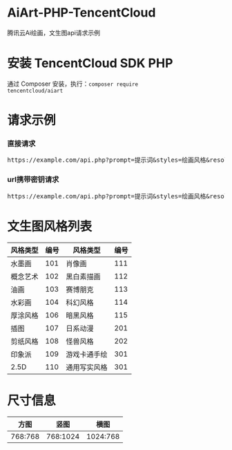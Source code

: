 # AiArt-PHP-TencentCloud
腾讯云Ai绘画，文生图api请求示例
# 安装 TencentCloud SDK PHP
通过 Composer 安装，执行：<code>composer require tencentcloud/aiart</code>
# 请求示例
### 直接请求
<pre>https://example.com/api.php?prompt=提示词&styles=绘画风格&resolution=尺寸</pre>
### url携带密钥请求
<pre>https://example.com/api.php?prompt=提示词&styles=绘画风格&resolution=尺寸&secretId=密钥&secretKey=密钥</pre>
# 文生图风格列表
| 风格类型  | 编号 | 风格类型  | 编号 |
| ---- | ---- | ---- | ---- |
| 水墨画  | 101  | 肖像画  | 111  |
| 概念艺术  | 102  | 黑白素描画  | 112  |
| 油画  | 103  | 赛博朋克  | 113  |
| 水彩画  | 104  | 科幻风格  | 114  |
| 厚涂风格  | 106  | 暗黑风格  | 115  |
| 插图  | 107  | 日系动漫  | 201  |
| 剪纸风格  | 108  | 怪兽风格  | 202  |
| 印象派  | 109  | 游戏卡通手绘  | 301  |
| 2.5D  | 110  | 通用写实风格  | 301  |
# 尺寸信息
| 方图  | 竖图 | 横图 |
| ---- | ---- |  ---- |
| 768:768  | 768:1024  | 1024:768  |
